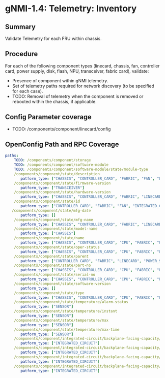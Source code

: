 # gNMI-1.4: Telemetry: Inventory

## Summary

Validate Telemetry for each FRU within chassis.

## Procedure

For each of the following component types (linecard, chassis, fan, controller
card, power supply, disk, flash, NPU, transceiver, fabric card), validate:

*   Presence of component within gNMI telemetry.
*   Set of telemetry paths required for network discovery (to be specified for
    each case).
*   TODO: Removal of telemetry when the component is removed or rebooted within
    the chassis, if applicable.

## Config Parameter coverage

*   TODO: /components/component/linecard/config

## OpenConfig Path and RPC Coverage

```yaml
paths:
    TODO: /components/component/storage
    TODO: /components/component/software-module
    TODO: /components/component/software-module/state/module-type
    /components/component/state/description
       patform_type: ["CHASSIS", "CONTROLLER_CARD", "FABRIC", "FAN", "LINECARD", "POWER_SUPPLY"]
    /components/component/state/firmware-version
       patform_type: ["TRANSCEIVER"]
    /components/component/state/hardware-version
       patform_type: ["CHASSIS", "CONTROLLER_CARD", "FABRIC", "LINECARD", "POWER_SUPPLY", "TRANSCEIVER"]
    /components/component/state/id
       patform_type: ["CONTROLLER_CARD", "FABRIC", "FAN", "INTEGRATED_CIRCUIT", "LINECARD", "POWER_SUPPLY", "SENSOR"]
   /components/component/state/mfg-date
       patform_type: []
    /components/component/state/mfg-name
       patform_type: ["CHASSIS", "CONTROLLER_CARD", "FABRIC", "LINECARD", "POWER_SUPPLY", "TRANSCEIVER"]
    /components/component/state/model-name
       patform_type: ["CHASSIS"]
    /components/component/state/name
       patform_type: ["CHASSIS", "CONTROLLER_CARD", "CPU", "FABRIC", "FAN", "INTEGRATED_CIRCUIT", "LINECARD", "POWER_SUPPLY", "SENSOR", "STORAGE", "TRANSCEIVER"]
    /components/component/state/oper-status
       patform_type: ["CHASSIS", "CONTROLLER_CARD", "CPU", "FABRIC", "FAN", "INTEGRATED_CIRCUIT", "LINECARD", "POWER_SUPPLY", "STORAGE", "TRANSCEIVER"]
    /components/component/state/parent
       patform_type: ["CONTROLLER_CARD", "FABRIC", "LINECARD", "POWER_SUPPLY"]
    /components/component/state/part-no
       patform_type: ["CHASSIS", "CONTROLLER_CARD", "CPU", "FABRIC", "FAN", "LINECARD", "POWER_SUPPLY", "STORAGE", "TRANSCEIVER"]
    /components/component/state/serial-no
       patform_type: ["CHASSIS", "CONTROLLER_CARD", "CPU", "FABRIC", "FAN", "LINECARD", "POWER_SUPPLY", "STORAGE", "TRANSCEIVER"]
    /components/component/state/software-version
       patform_type: []
    /components/component/state/type
       patform_type: ["CHASSIS", "CONTROLLER_CARD", "CPU", "FABRIC", "FAN", "INTEGRATED_CIRCUIT", "LINECARD", "POWER_SUPPLY", "SENSOR", "STORAGE", "TRANSCEIVER"]
    /components/component/state/temperature/alarm-status
       patform_type: ["SENSOR"]
    /components/component/state/temperature/instant
       patform_type: ["SENSOR"]
    /components/component/state/temperature/max
       patform_type: ["SENSOR"]
    /components/component/state/temperature/max-time
       patform_type: ["SENSOR"]
    /components/component/integrated-circuit/backplane-facing-capacity/state/available-pct
       patform_type: ["INTEGRATED_CIRCUIT"]
    /components/component/integrated-circuit/backplane-facing-capacity/state/consumed-capacity
       patform_type: ["INTEGRATED_CIRCUIT"]
    /components/component/integrated-circuit/backplane-facing-capacity/state/total
       patform_type: ["INTEGRATED_CIRCUIT"]
    /components/component/integrated-circuit/backplane-facing-capacity/state/total-operational-capacity
       patform_type: ["INTEGRATED_CIRCUIT"]
```
